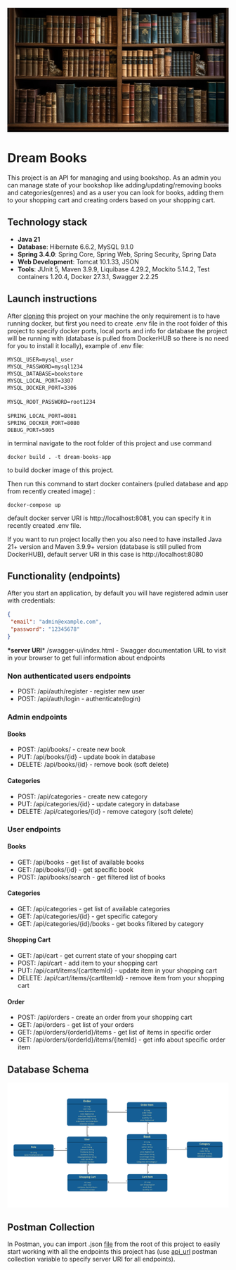 ![bookshelf.jpg](src/main/resources/static/bookshelf.jpg)
# Dream Books
This project is an API for managing and using bookshop. 
As an admin you can manage state of your bookshop like adding/updating/removing books 
and categories(genres) and as a user you can look for books, adding them to your shopping cart and 
creating orders based on your shopping cart.

## Technology stack
- **Java 21**
- **Database**: Hibernate 6.6.2, MySQL 9.1.0
- **Spring 3.4.0**: Spring Core, Spring Web, Spring Security, Spring Data
- **Web Development**: Tomcat 10.1.33, JSON
- **Tools**: JUnit 5, Maven 3.9.9, Liquibase 4.29.2, Mockito 5.14.2, Test containers 1.20.4, 
Docker 27.3.1, Swagger 2.2.25

## Launch instructions
After [cloning](https://github.com/ihorromaniuk/bookstore.git) this project on your machine the 
only requirement is to have running docker, but first you need to create .env file in the root
folder of this project to specify docker ports, local ports and info for database the project 
will be running with (database is pulled from DockerHUB so there is no need for you to install 
it locally), example of .env file: 
```dotenv
MYSQL_USER=mysql_user
MYSQL_PASSWORD=mysql1234
MYSQL_DATABASE=bookstore
MYSQL_LOCAL_PORT=3307
MYSQL_DOCKER_PORT=3306

MYSQL_ROOT_PASSWORD=root1234

SPRING_LOCAL_PORT=8081
SPRING_DOCKER_PORT=8080
DEBUG_PORT=5005
```
in terminal navigate to the root folder of this project and use command
```console
docker build . -t dream-books-app
```
to build docker image of this project.

Then run this command to start docker containers (pulled database and app from recently
created image) :
```console
docker-compose up
```
default docker server URI is http://localhost:8081, you can specify it in recently created .env 
file.

If you want to run project locally then you also need to have installed Java 21+ version and 
Maven 3.9.9+ version (database is still pulled from DockerHUB), default server URI in this case 
is http://localhost:8080

## Functionality (endpoints)
After you start an application, by default you will have registered admin user with credentials:
```json
{
 "email": "admin@example.com",
 "password": "12345678"
}
```

**\*server URI*** /swagger-ui/index.html - Swagger documentation URL to visit in your browser to 
get full information about endpoints
### Non authenticated users endpoints
- POST: /api/auth/register - register new user
- POST: /api/auth/login - authenticate(login)
### Admin endpoints
#### Books
- POST: /api/books/ - create new book
- PUT: /api/books/{id} - update book in database
- DELETE: /api/books/{id} - remove book (soft delete)
#### Categories
- POST: /api/categories - create new category
- PUT: /api/categories/{id} - update category in database
- DELETE: /api/categories/{id} - remove category (soft delete)
### User endpoints
#### Books
- GET: /api/books - get list of available books
- GET: /api/books/{id} - get specific book
- POST: /api/books/search - get filtered list of books
#### Categories
- GET: /api/categories - get list of available categories
- GET: /api/categories/{id} - get specific category
- GET: /api/categories/{id}/books - get books filtered by category
#### Shopping Cart
- GET: /api/cart - get current state of your shopping cart
- POST: /api/cart - add item to your shopping cart
- PUT: /api/cart/items/{cartItemId} - update item in your shopping cart
- DELETE: /api/cart/items/{cartItemId} - remove item from your shopping cart
#### Order
- POST: /api/orders - create an order from your shopping cart
- GET: /api/orders - get list of your orders
- GET: /api/orders/{orderId}/items - get list of items in specific order
- GET: /api/orders/{orderId}/items/{itemId} - get info about specific order item
## Database Schema
![db_schema.png](src/main/resources/static/DB_schema.png)
## Postman Collection
In Postman, you can import .json [file](BookStore.postman_collection.json) from the root of this
project to easily start working with all the endpoints this project has (use [api_url]() postman 
collection variable to specify server URI for all endpoints).